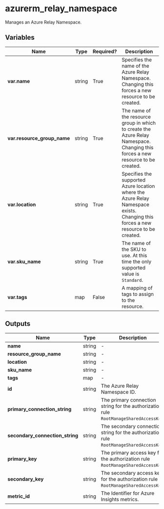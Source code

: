# azurerm_relay_namespace

Manages an Azure Relay Namespace.

## Variables

| Name | Type | Required? |  Description |
| ---- | ---- | --------- |  ----------- |
| **var.name** | string | True | Specifies the name of the Azure Relay Namespace. Changing this forces a new resource to be created. | 
| **var.resource_group_name** | string | True | The name of the resource group in which to create the Azure Relay Namespace. Changing this forces a new resource to be created. | 
| **var.location** | string | True | Specifies the supported Azure location where the Azure Relay Namespace exists. Changing this forces a new resource to be created. | 
| **var.sku_name** | string | True | The name of the SKU to use. At this time the only supported value is `Standard`. | 
| **var.tags** | map | False | A mapping of tags to assign to the resource. | 



## Outputs

| Name | Type | Description |
| ---- | ---- | --------- | 
| **name** | string  | - | 
| **resource_group_name** | string  | - | 
| **location** | string  | - | 
| **sku_name** | string  | - | 
| **tags** | map  | - | 
| **id** | string  | The Azure Relay Namespace ID. | 
| **primary_connection_string** | string  | The primary connection string for the authorization rule `RootManageSharedAccessKey`. | 
| **secondary_connection_string** | string  | The secondary connection string for the authorization rule `RootManageSharedAccessKey`. | 
| **primary_key** | string  | The primary access key for the authorization rule `RootManageSharedAccessKey`. | 
| **secondary_key** | string  | The secondary access key for the authorization rule `RootManageSharedAccessKey`. | 
| **metric_id** | string  | The Identifier for Azure Insights metrics. | 